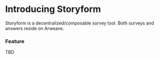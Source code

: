 # Introducing Storyform

Storyform is a decentralized/composable survey tool. Both surveys and answers reside on Arweave.



### Feature

TBD





